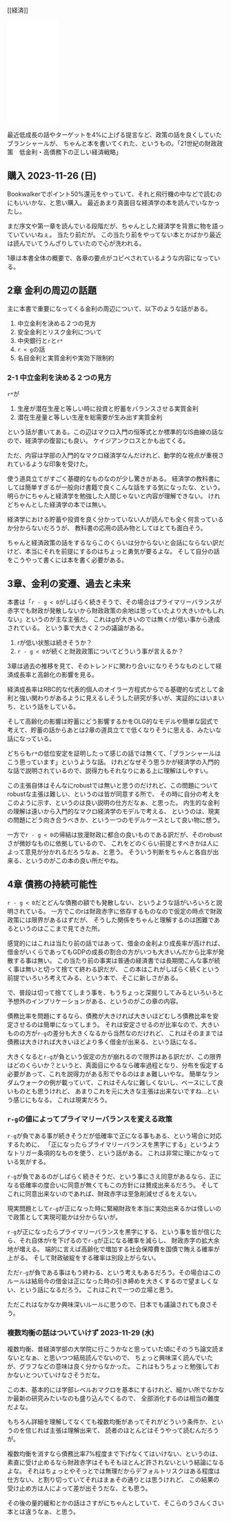 [[経済]]

<iframe sandbox="allow-popups allow-scripts allow-modals allow-forms allow-same-origin" style="width:120px;height:240px;" marginwidth="0" marginheight="0" scrolling="no" frameborder="0" src="//rcm-fe.amazon-adsystem.com/e/cm?lt1=_blank&bc1=000000&IS2=1&bg1=FFFFFF&fc1=000000&lc1=0000FF&t=karino203-22&language=ja_JP&o=9&p=8&l=as4&m=amazon&f=ifr&ref=as_ss_li_til&asins=B0BYCVQ27N&linkId=11916275380c76384c0acec519891472"></iframe>

最近低成長の話やターゲットを4%に上げる提言など、政策の話を良くしていたブランシャールが、
ちゃんと本を書いてくれた、というもの。「21世紀の財政政策　低金利・高債務下の正しい経済戦略」

## 購入 2023-11-26 (日)

Bookwalkerでポイント50%還元をやっていて、それと飛行機の中などで読むのにもいいかな、と思い購入。
最近あまり真面目な経済学の本を読んでいなかったし。

まだ序文や第一章を読んでいる段階だが、ちゃんとした経済学を背景に物を語っていていいねぇ。
当たり前だが。
この当たり前をやってない本とかばかり最近は読んでいてうんざりしていたので心が洗われる。

1章は本書全体の概要で、各章の要点がコピペされているような内容になっている。

## 2章 金利の周辺の話題

主に本書で重要になってくる金利の周辺について、以下のような話がある。

1. 中立金利を決める２つの見方
2. 安全金利とリスク金利について
3. 中央銀行と`r`と`r*`
4. `r < g`の話
5. 名目金利と実質金利や実効下限制約

### 2-1 中立金利を決める２つの見方

`r*`が

1. 生産が潜在生産と等しい時に投資と貯蓄をバランスさせる実質金利
2. 潜在生産量と等しい生産を総需要が生み出す実質金利

という話が書いてある。この辺はマクロ入門の恒等式とか標準的なIS曲線の話なので、経済学の復習にも良い。
ケイジアンクロスとかも出てくる。

ただ、内容は学部の入門的なマクロ経済学なんだけれど、動学的な視点が重視されているような印象を受けた。

使う道具立てがすごく基礎的なものなのが少し驚きがある。
経済学の教科書にしては簡単すぎるが一般向け書籍で良くこんな話をする気になったな、という。
明らかにちゃんと経済学を勉強した人間じゃないと内容が理解できない。
けれどちゃんとした経済学の本では無い。

経済学における貯蓄や投資を良く分かっていない人が読んでも全く何言っているか分からないだろうが、
教科書の応用の読み物としてはとても面白そう。

ちゃんと経済政策の話をするならこのくらいは分からないと会話にならない訳だけど、本当にそれを前提にするのはちょっと勇気が要るよな。
そして自分の話をこうやって書くには本を書く必要がある。


## 3章、金利の変遷、過去と未来

本書は「`r - g < 0`がしばらく続きそうで、その場合はプライマリーバランスが赤字でも財政が発散しないから財政政策の余地は思っていたより大きいかもしれない」というのが主な主張だ。
これはgが大きいのでは無くrが低い事から達成されている。
という事で大きく２つの議論がある。

1. rが低い状態は続きそうか？
2. `r - g < 0`が続くと財政政策についてどういう事が言えるか？

3章は過去の推移を見て、そのトレンドに関わり合いになりそうなものとして経済成長率と高齢化の影響を見る。

経済成長率はRBC的な代表的個人のオイラー方程式からでる基礎的な式として金利と強い関わりがあるように見えるしそうした研究が多いが、実証的にはいまいち、という話をしている。

そして高齢化の影響は貯蓄にどう影響するかをOLG的なモデルや簡単な図式で考えて、貯蓄の話からあとは2章の道具立てで低くなりそうに思える、みたいな話になっている。

どちらも`r*`の低位安定を証明したって感じの話では無くて、「ブランシャールはこう思っています」というような話。
けれどなぜそう思うかが経済学の入門的な話で説明されているので、説得力もそれなりにある上に理解はしやすい。

この主張自体はそんなにrobustでは無いと思うのだけれど、この問題についてrobustな主張は難しい、というのは皆が同意する所で、
その時に自分の考えをこのように示す、というのは良い説明の仕方だなぁ、と思った。
内生的な金利の理解は遠いから入門的なマクロ経済学のモデルで考える、
というのは、現実の問題にどう向き合うべきか、という一つのモデルケースとして良い物に想う。

一方で`r - g < 0`の帰結は放漫財政に都合の良いものである訳だが、そのrobustさが微妙なものに依拠しているので、
これをどのくらい前提とすべきかは人によって意見が分かれるだろうなぁ、と思う。
そういう判断をちゃんと各自が出来る、というのがこの本の良い所だやね。

## 4章 債務の持続可能性

`r - g < 0`だとどんな債務の額でも発散しない、というような話がいろいろと説明されている。
一方でこのrは財政赤字に依存するものなので仮定の時点で財政政策には限界があるはずだが、
そうした関係をちゃんと理解するのは困難であるというのはここまで見てきた所。

感覚的にはこれは当たり前の話ではあって、借金の金利より成長率が高ければ、借金がいくらであってもGDPの成長の割合の方がいつも大きいんだから比率が発散する事は無い。
この当たり前の事実は普通の経済書では長期間こんな事が続く事は無いと切って捨てて終わる訳だが、
この本はこれがしばらく続くという前提でいろいろ考えてみる、という本で、そこに新しさがある。

で、普段は切って捨ててしまう事を、もうちょっと深掘りしてみるといろいろと予想外のインプリケーションがある、というのがこの章の内容。

債務比率を問題にするなら、債務が大きければ大きいほどむしろ債務比率を安定させるのは簡単になってしまう。
それは安定させるのが比率なので、大きいものの方が`r-g`の差分も大きくなるから当然なのだけれど、
これはそのままでは債務は大きければ大きいほどより多く借金が出来る、という話になる。

大きくなると`r-g`が負という仮定の方が崩れるので限界はある訳だが、この限界はどのくらいか？というと、真面目にやるなら確率過程となり、分布を仮定する必要があって、これを説得力がある形でやるのはまぁ難しいやな。
簡単なランダムウォークの例が載っていて、これはそんなに難しくないし、ベースにして良いものとも思うけれど、
あまりこれを元に大きな主張は出来ないですね…という感じにもなる。
これは現実だろう。

### `r-g`の値によってプライマリーバランスを変える政策

`r-g`が負である事が続きそうだが低確率で正になる事もある、という場合に対応するために、
「正になったらプライマリーバランスを黒字にする」というようなトリガー条項的なものを使う、という話がある。
これは非常に理にかなっている気がする。

`r-g`が負であるのがしばらく続きそうだ、という事にさえ同意があるなら、正になる低確率の度合いに同意が無くてもこの方針には賛成出来るだろう。
そしてこれに同意出来ないのであれば、財政赤字は至急削減せざるをえない。

現実問題として`r-g`が正になった時に緊縮財政を本当に実効出来るかは怪しいので政策として実現可能かは分からないが。

`r-g`が正になったらプライマリーバランスを黒字にする、という事を皆が信じたら、それ自体がrを下げるので`r-g`が正になる確率を減らし、
財政赤字の拡大余地が増える。
端的に言えば高齢化で増加する社会保障費を国債で賄える確率が上がる。
そして財政破綻をする確率は別段上がらない。

ただ`r-g`が負である事はもう終わる、という考えもあるだろう。その場合はこのルールは結局今の借金は正になった時の引き締めを大きくするので望ましくない、という話になるだろう。
これはこれで一つの立場と思う。

ただこれはなかなか興味深いルールに思うので、日本でも議論されても良さそう。

### 複数均衡の話はついていけず 2023-11-29 (水)

複数均衡、昔経済学部の大学院に行こうかなと思っていた頃にそのうち論文読まないとなぁ、と思いつつ結局読んでないので、
ちょっと興味深く読んでいたが、グラフなどの意味は良く分からなかった。
これはもうちょっと勉強しておかないとついていけなさそうだな。

この本、基本的には学部レベルおマクロを基本にするけれど、細かい所でなかなか最新の研究みたいなのも盛り込んでくるので、
全部消化するのは相当の難度だよな。

もちろん詳細を理解してなくても複数均衡があってそれがどういう条件か、というのを信じれば主張は理解出来て、
読者のほとんどはそうやって読むんだろうが。

複数均衡を消すなら債務比率7%程度まで下げなくてはいけない、というのは、素直に受け止めるなら財政赤字はそもそもほとんど許されないという結論になるよな。
それはちょっとやそっとでは無理だからデフォルトリスクはある程度は仕方ない、と割り切っていてそれはまぁその通りとは思うけれど、
この結果の受け止め方は人によって差が出そうだな、とも思う。

その後の量的緩和とかの話はさすがにちゃんとしていて、そこらのうさんくさい本とは違うなぁ、と思う。